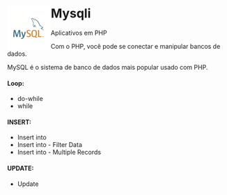 # Mysqli <img align="left" alt="MySQL" width="100px" src="https://raw.githubusercontent.com/github/explore/80688e429a7d4ef2fca1e82350fe8e3517d3494d/topics/mysql/mysql.png" />
Aplicativos em PHP

Com o PHP, você pode se conectar e manipular bancos de dados.

MySQL é o sistema de banco de dados mais popular usado com PHP.


#### Loop:

* do-while
* while

#### INSERT:

* Insert into
* Insert into - Filter Data
* Insert into - Multiple Records

#### UPDATE:

* Update
